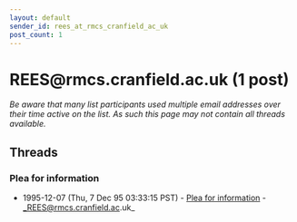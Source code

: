 ```yaml
---
layout: default
sender_id: rees_at_rmcs_cranfield_ac_uk
post_count: 1
---
```


# REES<span>@</span>rmcs.cranfield.ac.uk (1 post)

_Be aware that many list participants used multiple email addresses over their time active on the list. As such this page may not contain all threads available._

## Threads

### Plea for information
+ 1995-12-07 (Thu, 7 Dec 95 03:33:15 PST) - [Plea for information](/archive/1995/12/bab9e0044b0ff7ade8637a3f65022c317617bb2a61eac40ce710e9f25284d98c) - _REES@rmcs.cranfield.ac.uk_

